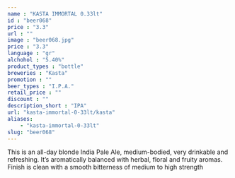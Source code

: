 ```yaml
---
name : "KASTA IMMORTAL 0.33lt"
id : "beer068"
price : "3.3"
url : ""
image : "beer068.jpg"
price : "3.3"
language : "gr"
alchohol : "5.40%"
product_types : "bottle"
breweries : "Kasta"
promotion : ""
beer_types : "I.P.A."
retail_price : ""
discount : ""
description_short : "IPA"
url: "kasta-immortal-0-33lt/kasta"
aliases: 
    - "kasta-immortal-0-33lt"
slug: "beer068"
---
```


This is an all-day blonde India Pale Ale, medium-bodied, very drinkable and refreshing. It’s aromatically balanced with herbal, floral and fruity aromas. Finish is clean with a smooth bitterness of medium to high strength